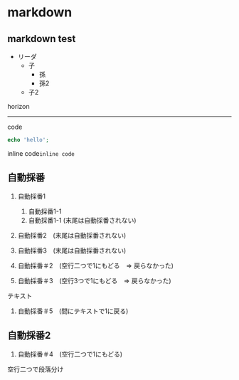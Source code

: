 # markdown

## markdown test

- リーダ
    - 子
        - 孫
        - 孫2
    - 子2

horizon

----

code
```php
echo 'hello';
```

inline code```inline code```

## 自動採番

1. 自動採番1
    1. 自動採番1-1
    1. 自動採番1-1 (末尾は自動採番されない)
1. 自動採番2　(末尾は自動採番されない)
1. 自動採番3　(末尾は自動採番されない)


1. 自動採番＃2　(空行二つで1にもどる　=> 戻らなかった)



1. 自動採番＃3　(空行3つで1にもどる　=> 戻らなかった)

テキスト

1. 自動採番＃5　(間にテキストで1に戻る)

## 自動採番2
1. 自動採番＃4　(空行二つで1にもどる)

空行二つで段落分け

